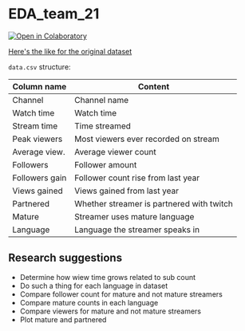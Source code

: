 # EDA_team_21

[![Open in Colaboratory](https://colab.research.google.com/assets/colab-badge.svg)](https://colab.research.google.com/github/pmozil/EDA_team_21/blob/main/notebook.ipynb)

[Here's the like for the original dataset](https://www.kaggle.com/datasets/aayushmishra1512/twitchdata)

`data.csv` structure:

|Column name   |Content                                  |
|--------------|-----------------------------------------|
|Channel       |Channel name                             |
|Watch time    |Watch time                               |
|Stream time   |Time streamed                            |
|Peak viewers  |Most viewers ever recorded on stream     |
|Average view. |Average viewer count                     |
|Followers     |Follower amount                          |
|Followers gain|Follower count rise from last year       |
|Views gained  |Views gained from last year              |
|Partnered     |Whether streamer is partnered with twitch|
|Mature        |Streamer uses mature language            |
|Language      |Language the streamer speaks in          |

## Research suggestions
- Determine how wiew time grows related to sub count
- Do such a thing for each language in dataset
- Compare follower count for mature and not mature streamers
- Compare mature counts in each language
- Compare viewers for mature and not mature streamers
- Plot mature and partnered
